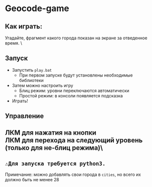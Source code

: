 # Geocode-game
## Как играть:
Угадайте, фрагмент какого города показан на экране за отведенное время. \
## Запуск
- Запустить ```play.bat```
  - При первом запуске будут установлены необходимые библиотеки
- Затем можно настроить игру
  - Блиц режим: уровни переключаются автоматически
  - Простой режим: в консоли появляется подсказка
- Играть!
## Управление
ЛКМ для нажатия на кнопки\
ЛКМ для перехода на следующий уровень (только для не-блиц режима)\
------
## ```⚠️Для запуска требуется python3.```
Примечание: можно добавлять свои города в ```cities```, но всего их должно быть не менее 28